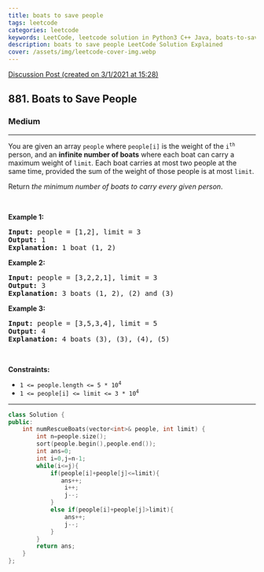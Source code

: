 ```yaml
---
title: boats to save people
tags: leetcode
categories: leetcode
keywords: LeetCode, leetcode solution in Python3 C++ Java, boats-to-save-people solution
description: boats to save people LeetCode Solution Explained
cover: /assets/img/leetcode-cover-img.webp
---
```





[Discussion Post (created on 3/1/2021 at 15:28)](https://leetcode.com/problems/boats-to-save-people/discuss/1047775/Two-Pointers-or-C%2B%2B)  
<h2>881. Boats to Save People</h2><h3>Medium</h3><hr><div><p>You are given an array <code>people</code> where <code>people[i]</code> is the weight of the <code>i<sup>th</sup></code> person, and an <strong>infinite number of boats</strong> where each boat can carry a maximum weight of <code>limit</code>. Each boat carries at most two people at the same time, provided the sum of the weight of those people is at most <code>limit</code>.</p>

<p>Return <em>the minimum number of boats to carry every given person</em>.</p>

<p>&nbsp;</p>
<p><strong>Example 1:</strong></p>

<pre><strong>Input:</strong> people = [1,2], limit = 3
<strong>Output:</strong> 1
<strong>Explanation:</strong> 1 boat (1, 2)
</pre>

<p><strong>Example 2:</strong></p>

<pre><strong>Input:</strong> people = [3,2,2,1], limit = 3
<strong>Output:</strong> 3
<strong>Explanation:</strong> 3 boats (1, 2), (2) and (3)
</pre>

<p><strong>Example 3:</strong></p>

<pre><strong>Input:</strong> people = [3,5,3,4], limit = 5
<strong>Output:</strong> 4
<strong>Explanation:</strong> 4 boats (3), (3), (4), (5)
</pre>

<p>&nbsp;</p>
<p><strong>Constraints:</strong></p>

<ul>
	<li><code>1 &lt;= people.length &lt;= 5 * 10<sup>4</sup></code></li>
	<li><code>1 &lt;= people[i] &lt;= limit &lt;= 3 * 10<sup>4</sup></code></li>
</ul>
</div>

---




```cpp
class Solution {
public:
    int numRescueBoats(vector<int>& people, int limit) {
        int n=people.size();
        sort(people.begin(),people.end());
        int ans=0;
        int i=0,j=n-1;
        while(i<=j){
            if(people[i]+people[j]<=limit){
               ans++;
                i++;
                j--;
            }
            else if(people[i]+people[j]>limit){
                ans++;
                j--;
            }
        }
        return ans;
    }
};
```

